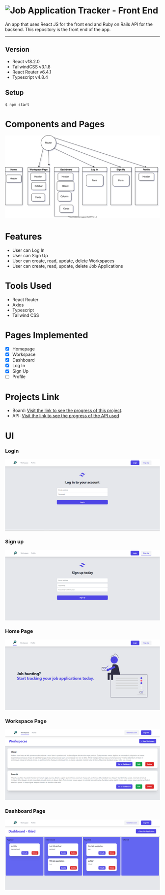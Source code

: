 # ![Job Application Tracker - Front End](https://jocogum10.github.io/job-application-tracker-fe/)

An app that uses React JS for the front end and Ruby on Rails API for the backend.
This repository is the front end of the app.

---

## Version
 - React v18.2.0
 - TailwindCSS v3.1.8
 - React Router v6.4.1
 - Typescript v4.8.4

## Setup
```
$ npm start
```


# Components and Pages
![Component Tree](components-tree.svg)

# Features
- User can Log In
- User can Sign Up
- User can create, read, update, delete Workspaces
- User can create, read, update, delete Job Applications

# Tools Used
- React Router
- Axios
- Typescript
- Tailwind CSS

# Pages Implemented
- [x] Homepage
- [x] Workspace
- [x] Dashboard
- [x] Log In
- [x] Sign Up
- [ ] Profile

# Projects Link
- Board: [Visit the link to see the progress of this project](https://github.com/users/jocogum10/projects/3/views/1).
- API: [Visit the link to see the progress of the API used](https://github.com/jocogum10/job-application-tracker-api)

# UI

### Login
![login](https://github.com/jocogum10/job-application-tracker-fe/blob/main/public/login.PNG)

### Sign up
![signup](https://github.com/jocogum10/job-application-tracker-fe/blob/main/public/signup.PNG)


### Home Page
![home](https://github.com/jocogum10/job-application-tracker-fe/blob/main/public/home%20page.PNG)

### Workspace Page
![workspace](https://github.com/jocogum10/job-application-tracker-fe/blob/main/public/workspace%20page.PNG)

### Dashboard Page
![dashboard](https://github.com/jocogum10/job-application-tracker-fe/blob/main/public/dashboard%20page.PNG)